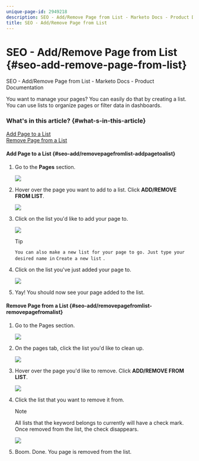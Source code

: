 ```yaml
---
unique-page-id: 2949218
description: SEO - Add/Remove Page from List - Marketo Docs - Product Documentation
title: SEO - Add/Remove Page from List
---
```


# SEO - Add/Remove Page from List {#seo-add-remove-page-from-list}

SEO - Add/Remove Page from List - Marketo Docs - Product Documentation

You want to manage your pages? You can easily do that by creating a list. You can use lists to organize pages or filter data in dashboards.

### What's in this article? {#what-s-in-this-article}

[Add Page to a List](#seo-add/removepagefromlist-addpagetoalist)  
[Remove Page from a List](#seo-add/removepagefromlist-removepagefromalist)

#### Add Page to a List {#seo-add/removepagefromlist-addpagetoalist}

1. Go to the **Pages** section.

   ![](assets/image2014-9-18-13-3a2-3a49.png)

1. Hover over the page you want to add to a list. Click **ADD/REMOVE FROM LIST**.

   ![](assets/image2014-9-18-13-3a2-3a53.png)

1. Click on the list you'd like to add your page to.

   ![](assets/image2014-9-18-13-3a3-3a13.png)

   >[!TIP]
   >
   >`You can also make a new list for your page to go. Just type your desired name in` `Create a new list` `.`

1. Click on the list you've just added your page to.

   ![](assets/image2014-9-18-13-3a3-3a40.png)

1. Yay! You should now see your page added to the list.

#### Remove Page from a List {#seo-add/removepagefromlist-removepagefromalist}

1. Go to the Pages section.

   ![](assets/image2014-9-18-13-3a3-3a45.png)

1. On the pages tab, click the list you'd like to clean up.

   ![](assets/image2014-9-18-13-3a3-3a59.png)

1. Hover over the page you'd like to remove. Click **ADD/REMOVE FROM LIST**.

   ![](assets/image2014-9-18-13-3a4-3a3.png)

1. Click the list that you want to remove it from.

   >[!NOTE]
   >
   >All lists that the keyword belongs to currently will have a check mark. Once removed from the list, the check disappears.

   ![](assets/image2014-9-18-13-3a5-3a40.png)

1. Boom. Done. You page is removed from the list.

